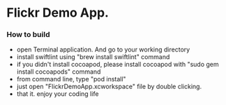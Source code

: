 # Flickr Demo App.

### How to build
 * open Terminal application. And go to your working directory
 * install swiftlint using "brew install swiftlint" command
 * if you didn't install cocoapod, please install cocoapod with "sudo gem install cocoapods" command
 * from command line, type "pod install"
 * just open "FlickrDemoApp.xcworkspace" file by double clicking. 
 * that it. enjoy your coding life
